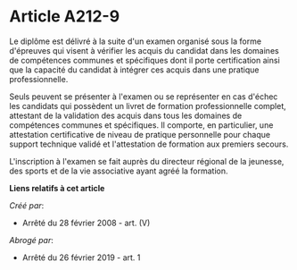 # Article A212-9

Le diplôme est délivré à la suite d'un examen organisé sous la forme d'épreuves qui visent à vérifier les acquis du candidat
dans les domaines de compétences communes et spécifiques dont il porte certification ainsi que la capacité du candidat à
intégrer ces acquis dans une pratique professionnelle.

Seuls peuvent se présenter à l'examen ou se représenter en cas d'échec les candidats qui possèdent un livret de formation
professionnelle complet, attestant de la validation des acquis dans tous les domaines de compétences communes et spécifiques.
Il comporte, en particulier, une attestation certificative de niveau de pratique personnelle pour chaque support technique
validé et l'attestation de formation aux premiers secours.

L'inscription à l'examen se fait auprès du directeur régional de la jeunesse, des sports et de la vie associative ayant agréé
la formation.

**Liens relatifs à cet article**

_Créé par_:

  - Arrêté du 28 février 2008 - art. (V)

_Abrogé par_:

  - Arrêté du 26 février 2019 - art. 1
